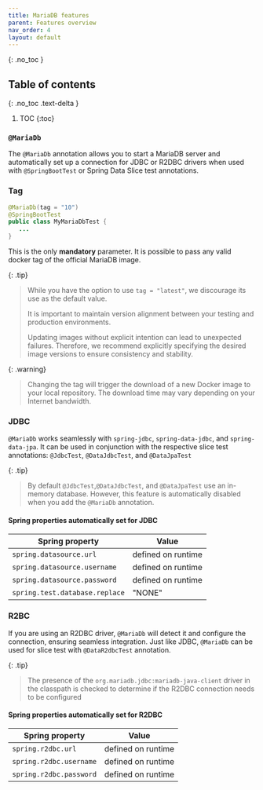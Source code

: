 ```yaml
---
title: MariaDB features
parent: Features overview
nav_order: 4
layout: default
---
```


{: .no_toc }

## Table of contents
{: .no_toc .text-delta }

1. TOC
{:toc}

### `@MariaDb`

The `@MariaDb` annotation allows you to start a MariaDB server and automatically set up a connection for JDBC or
R2DBC drivers when used with `@SpringBootTest` or Spring Data Slice test annotations.

### Tag

```java
@MariaDb(tag = "10")
@SpringBootTest
public class MyMariaDbTest { 
   ...
}
```

This is the only **mandatory** parameter.
It is possible to pass any valid docker tag of the official MariaDB image.

{: .tip}
> While you have the option to use `tag = "latest"`, we discourage its use as the default value.
>
> It is important to maintain version alignment between your testing and production environments.
>
> Updating images without explicit intention can lead to unexpected failures.
> Therefore, we recommend explicitly specifying the desired image versions to ensure consistency and stability.

{: .warning}
> Changing the tag will trigger the download of a new Docker image to your local repository.
> The download time may vary depending on your Internet bandwidth.

### JDBC

`@MariaDb` works seamlessly with `spring-jdbc`, `spring-data-jdbc`, and `spring-data-jpa`.
It can be used in conjunction with the respective slice test annotations: `@JdbcTest`, `@DataJdbcTest`,
and `@DataJpaTest`

{: .tip}
> By default `@JdbcTest`,`@DataJdbcTest`, and `@DataJpaTest` use an in-memory database.
> However, this feature is automatically disabled when you add the `@MariaDb` annotation.

#### Spring properties automatically set for JDBC

| Spring property                | Value              |
|--------------------------------|--------------------|
| `spring.datasource.url`        | defined on runtime |
| `spring.datasource.username`   | defined on runtime |
| `spring.datasource.password`   | defined on runtime |
| `spring.test.database.replace` | "NONE"             |

### R2BC

If you are using an R2DBC driver, `@MariaDb` will detect it and configure the connection, ensuring seamless
integration.
Just like JDBC, `@MariaDb` can be used for slice test with `@DataR2dbcTest` annotation.

{: .tip}
> The presence of the `org.mariadb.jdbc:mariadb-java-client` driver in the classpath is checked to determine if the R2DBC
> connection needs to be configured

#### Spring properties automatically set for R2DBC

| Spring property         | Value              |
|-------------------------|--------------------|
| `spring.r2dbc.url`      | defined on runtime |
| `spring.r2dbc.username` | defined on runtime |
| `spring.r2dbc.password` | defined on runtime |
